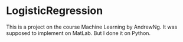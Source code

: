 # LogisticRegression
This is a project on the course Machine Learning by AndrewNg. It was supposed to implement on MatLab. But I done it on Python.

